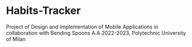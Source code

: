 # Habits-Tracker
Project of Design and Implementation of Mobile Applications in collaboration with Bending Spoons A.A 2022-2023, Polytechnic University of Milan
